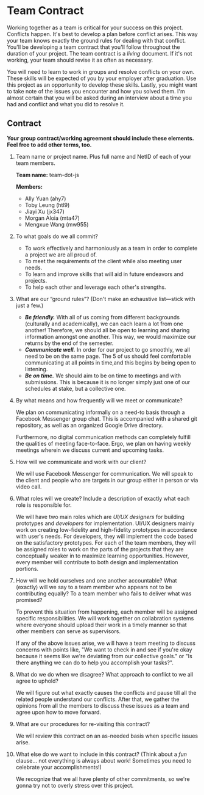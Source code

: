 # Team Contract

Working together as a team is critical for your success on this project. Conflicts happen. It's best to develop a plan before conflict arises. This way your team knows exactly the ground rules for dealing with that conflict. You'll be developing a team contract that you'll follow throughout the duration of your project. The team contract is a *living* document. If it's not working, your team should revise it as often as necessary.

You will need to learn to work in groups and resolve conflicts on your own. These skills will be expected of you by your employer after graduation. Use this project as an opportunity to develop these skills. Lastly, you might want to take note of the issues you encounter and how you solved them. I'm almost certain that you will be asked during an interview about a time you had and conflict and what you did to resolve it.

## Contract

**Your group contract/working agreement should include these elements. Feel free to add other terms, too.**

1. Team name or project name. Plus full name and NetID of each of your team members.

    **Team name:** team-dot-js

    **Members:**
    * Ally Yuan (ahy7)
    * Toby Leung (htl9)
    * Jiayi Xu (jx347)
    * Morgan Aloia (mta47)
    * Mengxue Wang (mw955)


2. To what goals do we all commit?

    * To work effectively and harmoniously as a team in order to complete a project we are all proud of.
    * To meet the requirements of the client while also meeting user needs.
    * To learn and improve skills that will aid in future endeavors and projects.
    * To help each other and leverage each other's strengths.

3. What are our “ground rules”? (Don't make an exhaustive list—stick with just a few.)

    * ***Be friendly.*** With all of us coming from different backgrounds (culturally and academically), we can each learn a lot from one another! Therefore, we should all be open to learning and sharing information amongst one another. This way, we would maximize our returns by the end of the semester.
    * ***Communicate well.*** In order for our project to go smoothly, we all need to be on the same page. The 5 of us should feel comfortable communicating at all points in time,and this begins by being open to listening.
    * ***Be on time.*** We should aim to be on time to meetings and with submissions. This is because it is no longer simply just one of our schedules at stake, but a collective one.


4. By what means and how frequently will we meet or communicate?

    We plan on communicating informally on a need-to basis through a Facebook Messenger group chat. This is accompanied with a shared git repository, as well as an organized Google Drive directory.

    Furthermore, no digital communication methods can completely fulfill the qualities of meeting face-to-face. Ergo, we plan on having weekly meetings wherein we discuss current and upcoming tasks.


5. How will we communicate and work with our client?

    We will use Facebook Messenger for communication. We will speak to the client and people who are targets in our group either in person or via video call. 

6. What roles will we create? Include a description of exactly what each role is responsible for.

    We will have two main roles which are *UI/UX designers* for building prototypes and *developers* for implementation. UI/UX designers mainly work on creating low-fidelity and high-fidelity prototypes in accordance with user's needs. For developers, they will implement the code based on the satisfactory prototypes. For each of the team members, they will be assigned roles to work on the parts of the projects that they are conceptually weaker in to maximize learning opportunities. However, every member will contribute to both design and implementation portions. 

7. How will we hold ourselves and one another accountable? What (exactly) will we say to a team member who appears not to be contributing equally? To a team member who fails to deliver what was promised?

    To prevent this situation from happening, each member will be assigned specific responsibilities. We will work together on collabration systems where everyone should upload their work in a timely manner so that other members can serve as supervisors.

    If any of the above issues arise, we will have a team meeting to discuss concerns with points like, "We want to check in and see if you're okay because it seems like we're deviating from our collective goals." or "Is there anything we can do to help you accomplish your tasks?".

8. What do we do when we disagree? What approach to conflict to we all agree to uphold?

    We will figure out what exactly causes the conflicts and pause till all the related people understand our conflicts. After that, we gather the opinions from all the members to discuss these issues as a team and agree upon how to move forward.

9. What are our procedures for re-visiting this contract?

    We will review this contract on an as-needed basis when specific issues arise.


10. What else do we want to include in this contract? (Think about a *fun* clause... not everything is always about work! Sometimes you need to celebrate your accomplishments!)

    We recognize that we all have plenty of other commitments, so we're gonna try not to overly stress over this project.


